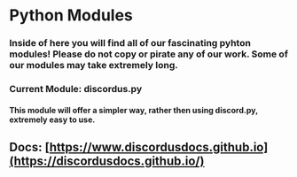# Python Modules
### Inside of here you will find all of our fascinating pyhton modules! Please do not copy or pirate any of our work. Some of our modules may take extremely long.


### Current Module: discordus.py
#### This module will offer a **simpler** way, rather then using discord.py, extremely easy to use.

## Docs: [https://www.discordusdocs.github.io](https://discordusdocs.github.io/)
